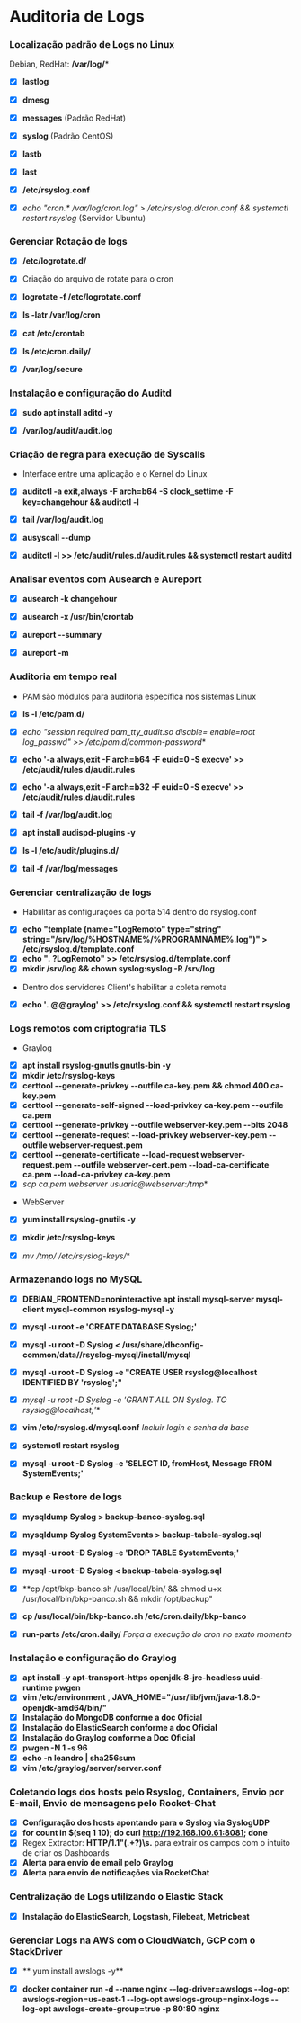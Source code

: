 
# Auditoria de Logs

### Localização padrão de Logs no Linux
Debian, RedHat: **/var/log/***
- [x] **lastlog**
- [x] **dmesg**
- [x] **messages** (Padrão RedHat)
- [x] **syslog** (Padrão CentOS)
- [x] **lastb**
- [x] **last**
- [x] **/etc/rsyslog.conf**
- [x] _echo "cron.* /var/log/cron.log" > /etc/rsyslog.d/cron.conf && systemctl restart rsyslog_ (Servidor Ubuntu)


### Gerenciar Rotação de logs
- [x] **/etc/logrotate.d/**
- [x] Criação do arquivo de rotate para o cron
- [x] **logrotate -f /etc/logrotate.conf**
- [x] **ls -latr /var/log/cron**
- [x] **cat /etc/crontab**
- [x] **ls /etc/cron.daily/**
- [x] **/var/log/secure**


### Instalação e configuração do Auditd
- [x] **sudo apt install aditd -y**
- [x] **/var/log/audit/audit.log**


### Criação de regra para execução de Syscalls
* Interface entre uma aplicação e o Kernel do Linux
- [x] **auditctl -a exit,always -F arch=b64 -S clock_settime -F key=changehour && auditctl -l**
- [x] **tail /var/log/audit.log**
- [x] **ausyscall --dump**
- [x] **auditctl -l >> /etc/audit/rules.d/audit.rules && systemctl restart auditd**


### Analisar eventos com Ausearch e Aureport
- [x] **ausearch -k changehour**
- [x] **ausearch -x /usr/bin/crontab**
- [x] **aureport --summary**
- [x] **aureport -m**


### Auditoria em tempo real
* PAM são módulos para auditoria específica nos sistemas Linux
- [x] **ls -l /etc/pam.d/**
- [x] **echo "session required             pam_tty_audit.so disable=* enable=root log_passwd" >> /etc/pam.d/common-password**
- [x] **echo '-a always,exit -F arch=b64 -F euid=0 -S execve' >> /etc/audit/rules.d/audit.rules**
- [x] **echo '-a always,exit -F arch=b32 -F euid=0 -S execve' >> /etc/audit/rules.d/audit.rules**
- [x] **tail -f /var/log/audit.log**
- [x] **apt install audispd-plugins -y**
- [x] **ls -l /etc/audit/plugins.d/**
- [x] **tail -f /var/log/messages**


### Gerenciar centralização de logs
* Habiilitar as configurações da porta 514 dentro do rsyslog.conf
- [x] **echo "template  (name="LogRemoto"  type="string" string="/srv/log/%HOSTNAME%/%PROGRAMNAME%.log")" > /etc/rsyslog.d/template.conf**
- [x] **echo "*.* ?LogRemoto" >> /etc/rsyslog.d/template.conf**
- [x] **mkdir /srv/log && chown syslog:syslog -R /srv/log**
* Dentro dos servidores Client's habilitar a coleta remota
- [x] **echo '*.* @@graylog' >> /etc/rsyslog.conf && systemctl restart rsyslog**


### Logs remotos com criptografia TLS
* Graylog
- [x] **apt install rsyslog-gnutls gnutls-bin -y**
- [x] **mkdir /etc/rsyslog-keys**
- [x] **certtool --generate-privkey --outfile ca-key.pem && chmod 400 ca-key.pem**
- [x] **certtool --generate-self-signed --load-privkey ca-key.pem --outfile ca.pem**
- [x] **certtool --generate-privkey --outfile webserver-key.pem --bits 2048**
- [x] **certtool --generate-request --load-privkey webserver-key.pem --outfile webserver-request.pem**
- [x] **certtool --generate-certificate --load-request webserver-request.pem --outfile webserver-cert.pem --load-ca-certificate ca.pem --load-ca-privkey ca-key.pem**
- [x] **scp ca.pem webserver* usuario@webserver:/tmp**

* WebServer
- [x] **yum install rsyslog-gnutils -y**
- [x] **mkdir /etc/rsyslog-keys**
- [x] **mv /tmp/* /etc/rsyslog-keys/**


### Armazenando logs no MySQL
- [x] **DEBIAN_FRONTEND=noninteractive apt install mysql-server mysql-client mysql-common rsyslog-mysql -y**
- [x] **mysql -u root -e 'CREATE DATABASE Syslog;'**
- [x] **mysql -u root -D Syslog < /usr/share/dbconfig-common/data//rsyslog-mysql/install/mysql**
- [x] **mysql -u root -D Syslog -e "CREATE USER rsyslog@localhost IDENTIFIED BY 'rsyslog';"**
- [x] **mysql -u root -D Syslog -e 'GRANT ALL ON Syslog.* TO rsyslog@localhost;'**
- [x] **vim /etc/rsyslog.d/mysql.conf** _Incluir login e senha da base_
- [x] **systemctl restart rsyslog**
- [x] **mysql -u root -D Syslog -e 'SELECT ID, fromHost, Message FROM SystemEvents;'**


### Backup e Restore de logs
- [x] **mysqldump Syslog > backup-banco-syslog.sql**
- [x] **mysqldump Syslog SystemEvents > backup-tabela-syslog.sql**
- [x] **mysql -u root -D Syslog -e 'DROP TABLE SystemEvents;'**
- [x] **mysql -u root -D Syslog < backup-tabela-syslog.sql**
- [x] **cp /opt/bkp-banco.sh /usr/local/bin/ && chmod u+x /usr/local/bin/bkp-banco.sh && mkdir /opt/backup"
- [x] **cp /usr/local/bin/bkp-banco.sh /etc/cron.daily/bkp-banco**
- [x] **run-parts /etc/cron.daily/** _Força a execução do cron no exato momento_


### Instalação e configuração do Graylog
- [x] **apt install -y apt-transport-https openjdk-8-jre-headless uuid-runtime pwgen**
- [x] **vim /etc/environment** , **JAVA_HOME="/usr/lib/jvm/java-1.8.0-openjdk-amd64/bin/"**
- [X] __Instalação do MongoDB conforme a doc Oficial__
- [x] __Instalação do ElasticSearch conforme a doc Oficial__
- [x] __Instalação do Graylog conforme a Doc Oficial__
- [x] **pwgen -N 1 -s 96**
- [x] **echo -n leandro | sha256sum**
- [x] **vim /etc/graylog/server/server.conf**

### Coletando logs dos hosts pelo Rsyslog, Containers, Envio por E-mail, Envio de mensagens pelo Rocket-Chat
- [x] __Configuração dos hosts apontando para o Syslog via SyslogUDP__
- [x] **for count in $(seq 1 10); do curl http://192.168.100.61:8081; done**
- [x] Regex Extractor: **HTTP/1.1\"(.+?)\s.** para extrair os campos com o intuito de criar os Dashboards
- [x] **Alerta para envio de email pelo Graylog**
- [x] **Alerta para envio de notificações via RocketChat**

### Centralização de Logs utilizando o Elastic Stack
- [x] **Instalação do ElasticSearch, Logstash, Filebeat, Metricbeat**

### Gerenciar Logs na AWS com o CloudWatch, GCP com o StackDriver
- [x] ** yum install awslogs -y**
- [x] **docker container run -d --name nginx --log-driver=awslogs --log-opt awslogs-region=us-east-1 --log-opt awslogs-group=nginx-logs --log-opt awslogs-create-group=true -p 80:80 nginx**

